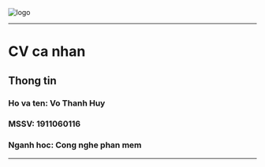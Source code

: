 <!--logo-->
<img src="test.svg" alt="logo" with="50px">
<hr>
<h1>CV ca nhan</h1>
<h2>Thong tin</h2>
<h3>Ho va ten: Vo Thanh Huy</h3>
<h3>MSSV: 1911060116</h3>
<h3>Nganh hoc: Cong nghe phan mem</h3>
<hr/>
